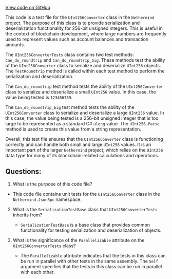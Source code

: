 [View code on GitHub](https://github.com/nethermindeth/nethermind/Nethermind.JsonRpc.Test/Data/UInt256ConverterTests.cs)

This code is a test file for the `UInt256Converter` class in the `Nethermind` project. The purpose of this class is to provide serialization and deserialization functionality for 256-bit unsigned integers. This is useful in the context of blockchain development, where large numbers are frequently used to represent values such as account balances and transaction amounts.

The `UInt256ConverterTests` class contains two test methods: `Can_do_roundtrip` and `Can_do_roundtrip_big`. These methods test the ability of the `UInt256Converter` class to serialize and deserialize `UInt256` objects. The `TestRoundtrip` method is called within each test method to perform the serialization and deserialization.

The `Can_do_roundtrip` test method tests the ability of the `UInt256Converter` class to serialize and deserialize a small `UInt256` value. In this case, the value being tested is `123456789`.

The `Can_do_roundtrip_big` test method tests the ability of the `UInt256Converter` class to serialize and deserialize a large `UInt256` value. In this case, the value being tested is a 256-bit unsigned integer that is too large to be represented as a standard C# `ulong` value. The `UInt256.Parse` method is used to create this value from a string representation.

Overall, this test file ensures that the `UInt256Converter` class is functioning correctly and can handle both small and large `UInt256` values. It is an important part of the larger `Nethermind` project, which relies on the `UInt256` data type for many of its blockchain-related calculations and operations.
## Questions: 
 1. What is the purpose of this code file?
   - This code file contains unit tests for the `UInt256Converter` class in the `Nethermind.JsonRpc` namespace.

2. What is the `SerializationTestBase` class that `UInt256ConverterTests` inherits from?
   - `SerializationTestBase` is a base class that provides common functionality for testing serialization and deserialization of objects.

3. What is the significance of the `Parallelizable` attribute on the `UInt256ConverterTests` class?
   - The `Parallelizable` attribute indicates that the tests in this class can be run in parallel with other tests in the same assembly. The `Self` argument specifies that the tests in this class can be run in parallel with each other.